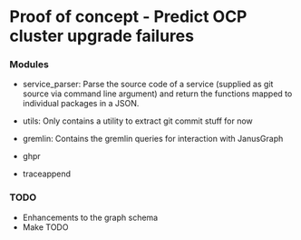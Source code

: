 # Proof of concept - Predict OCP cluster upgrade failures

### Modules
* service_parser: Parse the source code of a service (supplied as git source
    via command line argument) and return the functions mapped to individual
    packages in a JSON.

* utils: Only contains a utility to extract git commit stuff for now
* gremlin: Contains the gremlin queries for interaction with JanusGraph
* ghpr
* traceappend

### TODO

* Enhancements to the graph schema
* Make TODO
